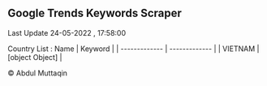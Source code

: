 

## Google Trends Keywords Scraper 
 
Last Update 24-05-2022 , 17:58:00

Country List :
 Name  | Keyword |
| ------------- | ------------- |
| VIETNAM | [object Object] |



© Abdul Muttaqin 
